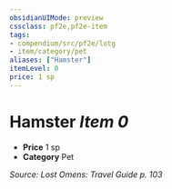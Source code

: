 ```yaml
---
obsidianUIMode: preview
cssclass: pf2e,pf2e-item
tags:
- compendium/src/pf2e/lotg
- item/category/pet
aliases: ["Hamster"]
itemLevel: 0
price: 1 sp
---
```

# Hamster *Item 0*  

- **Price** 1 sp
- **Category** Pet



*Source: Lost Omens: Travel Guide p. 103*